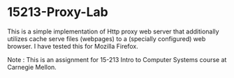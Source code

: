 # 15213-Proxy-Lab

This is a simple implementation of Http proxy web server that additionally utilizes cache serve files (webpages) to a (specially configured)
web browser. I have tested this for Mozilla Firefox.

Note : This is an assignment for 15-213 Intro to Computer Systems course at Carnegie Mellon. 

